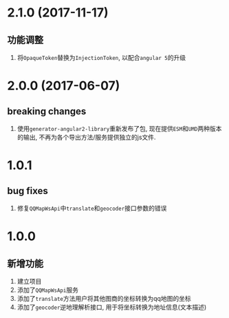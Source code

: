 ﻿# 2.1.0 (2017-11-17)

## 功能调整

1. 将`OpaqueToken`替换为`InjectionToken`, 以配合`angular 5`的升级

# 2.0.0 (2017-06-07)

## breaking changes

1. 使用`generator-angular2-library`重新发布了包, 现在提供`ESM`和`UMD`两种版本的输出, 不再为各个导出方法/服务提供独立的js文件.

# 1.0.1

## bug fixes

1. 修复`QQMapWsApi`中`translate`和`geocoder`接口参数的错误

# 1.0.0

## 新增功能

1. 建立项目
2. 添加了`QQMapWsApi`服务
3. 添加了`translate`方法用户将其他图商的坐标转换为qq地图的坐标
4. 添加了`geocoder`逆地理解析接口, 用于将坐标转换为地址信息(文本描述)